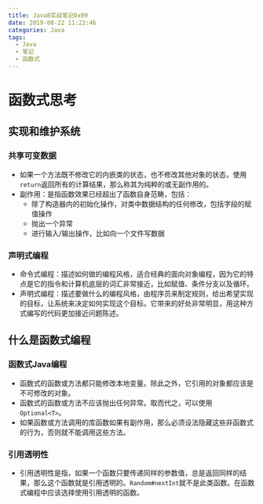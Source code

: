 ```yaml
---
title: Java8实战笔记0x09
date: 2019-08-22 11:22:46
categories: Java
tags:
  - Java
  - 笔记
  - 函数式
---
```


# 函数式思考

## 实现和维护系统

### 共享可变数据

- 如果一个方法既不修改它的内嵌类的状态，也不修改其他对象的状态，使用`return`返回所有的计算结果，那么称其为纯粹的或无副作用的。
- 副作用：是指函数效果已经超出了函数自身范畴，包括：
  - 除了构造器内的初始化操作，对类中数据结构的任何修改，包括字段的赋值操作
  - 抛出一个异常
  - 进行输入/输出操作，比如向一个文件写数据

### 声明式编程

- 命令式编程：描述如何做的编程风格，适合经典的面向对象编程，因为它的特点是它的指令和计算机底层的词汇非常接近，比如赋值、条件分支以及循环。
- 声明式编程：描述要做什么的编程风格，由程序员来制定规则，给出希望实现的目标，让系统来决定如何实现这个目标。它带来的好处非常明显，用这种方式编写的代码更加接近问题陈述。

## 什么是函数式编程

### 函数式Java编程

- 函数式的函数或方法都只能修改本地变量。除此之外，它引用的对象都应该是不可修改的对象。
- 函数式的函数或方法不应该抛出任何异常。取而代之，可以使用`Optional<T>`。
- 如果函数或方法调用的库函数如果有副作用，那么必须设法隐藏这些非函数式的行为，否则就不能调用这些方法。

### 引用透明性

- 引用透明性是指，如果一个函数只要传递同样的参数值，总是返回同样的结果，那么这个函数就是引用透明的。`Random#nextInt`就不是此类函数。在函数式编程中应该选择使用引用透明的函数。